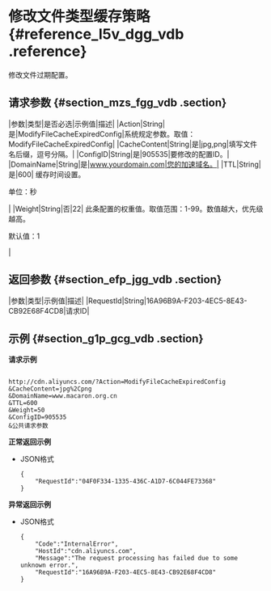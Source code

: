 # 修改文件类型缓存策略 {#reference_l5v_dgg_vdb .reference}

修改文件过期配置。

## 请求参数 {#section_mzs_fgg_vdb .section}

|参数|类型|是否必选|示例值|描述|
|Action|String|是|ModifyFileCacheExpiredConfig|系统规定参数。取值：ModifyFileCacheExpiredConfig|
|CacheContent|String|是|jpg,png|填写文件名后缀，逗号分隔。|
|ConfigID|String|是|905535|要修改的配置ID。|
|DomainName|String|是|www.yourdomain.com|您的加速域名。|
|TTL|String|是|600| 缓存时间设置。

 单位：秒

 |
|Weight|String|否|22| 此条配置的权重值。取值范围：1-99。数值越大，优先级越高。

 默认值：1

 |

## 返回参数 {#section_efp_jgg_vdb .section}

|参数|类型|示例值|描述|
|RequestId|String|16A96B9A-F203-4EC5-8E43-CB92E68F4CD8|请求ID|

## 示例 {#section_g1p_gcg_vdb .section}

**请求示例**

```

http://cdn.aliyuncs.com/?Action=ModifyFileCacheExpiredConfig
&CacheContent=jpg%2Cpng
&DomainName=www.macaron.org.cn
&TTL=600
&Weight=50
&ConfigID=905535
&公共请求参数
```

**正常返回示例**

-   JSON格式

    ```
    {
        "RequestId":"04F0F334-1335-436C-A1D7-6C044FE73368"
    }
    ```


**异常返回示例**

-   JSON格式

    ```
    {
        "Code":"InternalError",
        "HostId":"cdn.aliyuncs.com",
        "Message":"The request processing has failed due to some unknown error.",
        "RequestId":"16A96B9A-F203-4EC5-8E43-CB92E68F4CD8"
    }
    ```


